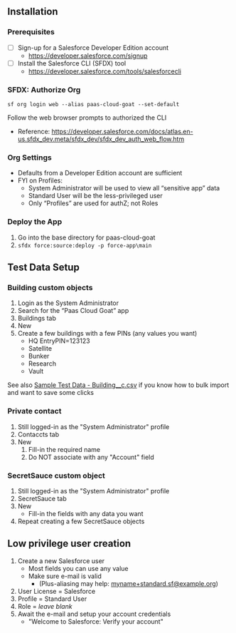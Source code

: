 ## Installation

### Prerequisites

- [ ] Sign-up for a Salesforce Developer Edition account
  - https://developer.salesforce.com/signup
- [ ] Install the Salesforce CLI (SFDX) tool
  - https://developer.salesforce.com/tools/salesforcecli

### SFDX: Authorize Org

`sf org login web --alias paas-cloud-goat --set-default`

Follow the web browser prompts to authorized the CLI
- Reference: https://developer.salesforce.com/docs/atlas.en-us.sfdx_dev.meta/sfdx_dev/sfdx_dev_auth_web_flow.htm

### Org Settings
- Defaults from a Developer Edition account are sufficient
- FYI on Profiles:
  - System Administrator will be used to view all “sensitive app” data
  - Standard User will be the less-privileged user
  - Only “Profiles” are used for authZ; not Roles

### Deploy the App
1. Go into the base directory for paas-cloud-goat
1. `sfdx force:source:deploy -p force-app\main`

## Test Data Setup

### Building custom objects
1. Login as the System Administrator
1. Search for the “Paas Cloud Goat” app
1. Buildings tab
1. New
1. Create a few buildings with a few PINs (any values you want)
   - HQ	EntryPIN=123123
   - Satellite
   - Bunker
   - Research
   - Vault

See also [Sample Test Data - Building__c.csv](/Resources/Sample%20Test%20Data%20-%20Building__c.csv) if you know how to bulk import and want to save some clicks

### Private contact
1. Still logged-in as the "System Administrator" profile
1. Contaccts tab
1. New
   1. Fill-in the required name
   1. Do NOT associate with any "Account" field
  
### SecretSauce custom object
1. Still logged-in as the "System Administrator" profile
1. SecretSauce tab
1. New
   - Fill-in the fields with any data you want
1. Repeat creating a few SecretSauce objects

## Low privilege user creation
1. Create a new Salesforce user
   - Most fields you can use any value
   - Make sure e-mail is valid
     - (Plus-aliasing may help:  myname+standard.sf@example.org)
1. User License = Salesforce
1. Profile = Standard User
1. Role = _leave blank_
1. Await the e-mail and setup your account credentials
   - "Welcome to Salesforce: Verify your account"
